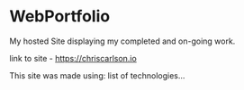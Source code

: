 # WebPortfolio
My hosted Site displaying my completed and on-going work.

link to site - https://chriscarlson.io

This site was made using: list of technologies...
